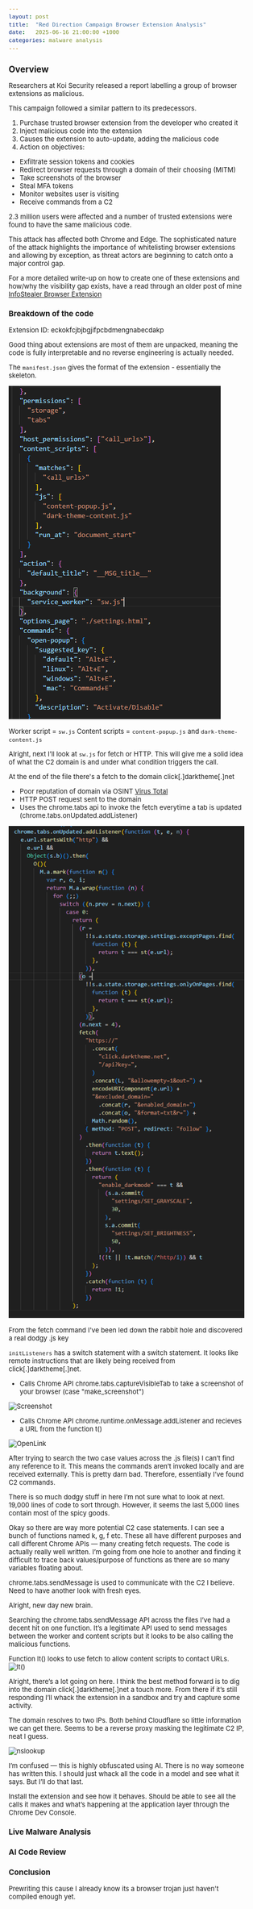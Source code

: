 ```yaml
---
layout: post
title:  "Red Direction Campaign Browser Extension Analysis"
date:   2025-06-16 21:00:00 +1000
categories: malware analysis
---
```


<style>
  body { font-size: 13px; }
  h1 { font-size: 19px !important; }
  h2 { font-size: 17px !important; }
  h3 { font-size: 15px !important; }
</style>

## Overview

Researchers at Koi Security released a report labelling a group of browser extensions as malicious.

This campaign followed a similar pattern to its predecessors.

1. Purchase trusted browser extension from the developer who created it
2. Inject malicious code into the extension
3. Causes the extension to auto-update, adding the malicious code
4. Action on objectives:
- Exfiltrate session tokens and cookies
- Redirect browser requests through a domain of their choosing (MITM)
- Take screenshots of the browser
- Steal MFA tokens
- Monitor websites user is visiting
- Receive commands from a C2

2.3 million users were affected and a number of trusted extensions were found to have the same malicious code.

This attack has affected both Chrome and Edge. The sophisticated nature of the attack highlights the importance of whitelisting browser extensions and allowing by exception, as threat actors are beginning to catch onto a major control gap.

For a more detailed write-up on how to create one of these extensions and how/why the visibility gap exists, have a read through an older post of mine [InfoStealer Browser Extension](https://lvl0socanalyst.github.io/project/2025/06/16/my-eight-post.html)

### Breakdown of the code

Extension ID: eckokfcjbjbgjifpcbdmengnabecdakp

Good thing about extensions are most of them are unpacked, meaning the code is fully interpretable and no reverse engineering is actually needed.

The ```manifest.json``` gives the format of the extension - essentially the skeleton. 

![Manifest.json](/images/manifest.PNG)

Worker script = ```sw.js```
Content scripts = ```content-popup.js``` and ```dark-theme-content.js```

Alright, next I’ll look at ```sw.js``` for fetch or HTTP. This will give me a solid idea of what the C2 domain is and under what condition triggers the call.

At the end of the file there's a fetch to the domain click[.]darktheme[.]net
- Poor reputation of domain via OSINT [Virus Total](https://www.virustotal.com/gui/domain/click.darktheme.net/detection)
- HTTP POST request sent to the domain
- Uses the chrome.tabs api to invoke the fetch everytime a tab is updated (chrome.tabs.onUpdated.addListener)

![Fetch](/images/fetch_to_domain.PNG)

From the fetch command I've been led down the rabbit hole and discovered a real dodgy .js key

```initListeners``` has a switch statement with a switch statement. It looks like remote instructions that are likely being received from click[.]darktheme[.]net.

- Calls Chrome API chrome.tabs.captureVisibleTab to take a screenshot of your browser (case "make_screenshot")

![Screenshot](/images/capture.PNG)

- Calls Chrome API chrome.runtime.onMessage.addListener and recieves a URL from the function t()

![OpenLink](/images/open_link.PNG)

After trying to search the two case values across the .js file(s) I can’t find any reference to it. This means the commands aren’t invoked locally and are received externally. This is pretty darn bad. Therefore, essentially I’ve found C2 commands.

There is so much dodgy stuff in here I’m not sure what to look at next. 19,000 lines of code to sort through. However, it seems the last 5,000 lines contain most of the spicy goods.

Okay so there are way more potential C2 case statements. I can see a bunch of functions named k, g, f etc. These all have different purposes and call different Chrome APIs — many creating fetch requests. The code is actually really well written. I’m going from one hole to another and finding it difficult to trace back values/purpose of functions as there are so many variables floating about.

chrome.tabs.sendMessage is used to communicate with the C2 I believe. Need to have another look with fresh eyes.

Alright, new day new brain.

Searching the chrome.tabs.sendMessage API across the files I’ve had a decent hit on one function. It’s a legitimate API used to send messages between the worker and content scripts but it looks to be also calling the malicious functions.

Function lt() looks to use fetch to allow content scripts to contact URLs.
![lt()](/images/lts.PNG)

Alright, there’s a lot going on here. I think the best method forward is to dig into the domain click[.]darktheme[.]net a touch more. From there if it’s still responding I’ll whack the extension in a sandbox and try and capture some activity.

The domain resolves to two IPs. Both behind Cloudflare so little information we can get there. Seems to be a reverse proxy masking the legitimate C2 IP, neat I guess.

![nslookup](/images/nslookup.PNG)

I’m confused — this is highly obfuscated using AI. There is no way someone has written this. I should just whack all the code in a model and see what it says. But I’ll do that last.

Install the extension and see how it behaves. Should be able to see all the calls it makes and what’s happening at the application layer through the Chrome Dev Console.

### Live Malware Analysis

### AI Code Review

### Conclusion

Prewriting this cause I already know its a browser trojan just haven't compiled enough yet.